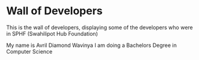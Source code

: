 # Wall of Developers

This is the wall of developers, displaying some of the developers who were in SPHF (Swahilipot Hub Foundation)

My name is Avril Diamond Wavinya 
I am doing a Bachelors Degree in Computer Science

